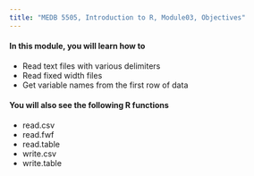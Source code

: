 ```yaml
---
title: "MEDB 5505, Introduction to R, Module03, Objectives"
---
```


#### In this module, you will learn how to

+ Read text files with various delimiters
+ Read fixed width files
+ Get variable names from the first row of data

#### You will also see the following R functions

+ read.csv
+ read.fwf
+ read.table
+ write.csv
+ write.table
